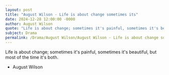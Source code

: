 ```yaml
---
layout: post
title: "August Wilson - Life is about change sometimes its"
date: 2024-12-28 12:00:00 -0000
author: August Wilson
quote: "Life is about change; sometimes it's painful, sometimes it's beautiful, but most of the time it's both."
subject: Drama
permalink: /Drama/August Wilson/August Wilson - Life is about change sometimes its
---
```


Life is about change; sometimes it's painful, sometimes it's beautiful, but most of the time it's both.

- August Wilson
